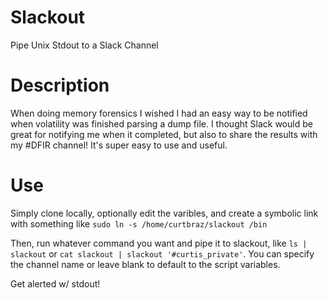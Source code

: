 # Slackout
Pipe Unix Stdout to a Slack Channel

# Description
When doing memory forensics I wished I had an easy way to be notified when volatility was finished parsing a dump file.  I thought Slack would be great for notifying me when it completed, but also to share the results with my #DFIR channel!  It's super easy to use and useful.

# Use
Simply clone locally, optionally edit the varibles, and  create a symbolic link with something like `sudo ln -s /home/curtbraz/slackout /bin`

Then, run whatever command you want and pipe it to slackout, like `ls | slackout` or `cat slackout | slackout '#curtis_private'`.  You can specify the channel name or leave blank to default to the script variables.

Get alerted w/ stdout!

